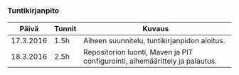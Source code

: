 ### Tuntikirjanpito
Päivä | Tunnit | Kuvaus
--------------- | ----- | ------
17.3.2016 | 1.5h | Aiheen suunnitelu, tuntikirjanpidon aloitus.
18.3.2016 | 2.5h | Repositorion luonti, Maven ja PIT configurointi, aihemäärittely ja palautus.
